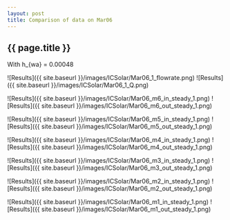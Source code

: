 ```yaml
---
layout: post
title: Comparison of data on Mar06
---
```

{{ page.title }}
-----------------
With h_{wa} = 0.00048

![Results]({{ site.baseurl }}/images/ICSolar/Mar06_1_flowrate.png) ![Results]({{ site.baseurl }}/images/ICSolar/Mar06_1_Q.png)

![Results]({{ site.baseurl }}/images/ICSolar/Mar06_m6_in_steady_1.png) ![Results]({{ site.baseurl }}/images/ICSolar/Mar06_m6_out_steady_1.png)

![Results]({{ site.baseurl }}/images/ICSolar/Mar06_m5_in_steady_1.png) ![Results]({{ site.baseurl }}/images/ICSolar/Mar06_m5_out_steady_1.png)

![Results]({{ site.baseurl }}/images/ICSolar/Mar06_m4_in_steady_1.png) ![Results]({{ site.baseurl }}/images/ICSolar/Mar06_m4_out_steady_1.png)

![Results]({{ site.baseurl }}/images/ICSolar/Mar06_m3_in_steady_1.png) ![Results]({{ site.baseurl }}/images/ICSolar/Mar06_m3_out_steady_1.png)

![Results]({{ site.baseurl }}/images/ICSolar/Mar06_m2_in_steady_1.png) ![Results]({{ site.baseurl }}/images/ICSolar/Mar06_m2_out_steady_1.png)

![Results]({{ site.baseurl }}/images/ICSolar/Mar06_m1_in_steady_1.png) ![Results]({{ site.baseurl }}/images/ICSolar/Mar06_m1_out_steady_1.png)

